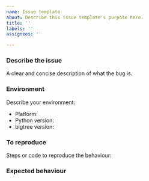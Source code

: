 ```yaml
---
name: Issue template
about: Describe this issue template's purpose here.
title: ''
labels: ''
assignees: ''

---
```


### Describe the issue
A clear and concise description of what the bug is.

### Environment
Describe your environment:
* Platform:
* Python version:
* bigtree version:

### To reproduce
Steps or code to reproduce the behaviour:

### Expected behaviour
